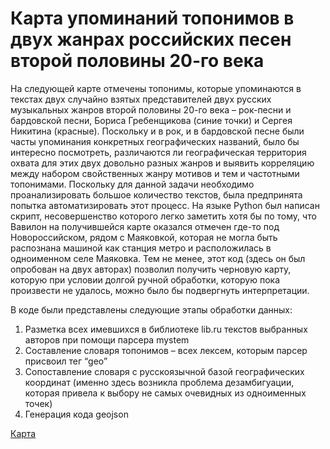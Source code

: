 # Карта упоминаний топонимов в двух жанрах российских песен второй половины 20-го века
На следующей карте отмечены топонимы, которые упоминаются в текстах двух случайно взятых представителей двух русских музыкальных жанров второй половины 20-го века – рок-песни и бардовской песни, Бориса Гребенщикова (синие точки) и Сергея Никитина (красные). Поскольку и в рок, и в бардовской песне были часты упоминания конкретных географических названий, было бы интересно посмотреть, различаются ли географическая территория охвата для этих двух довольно разных жанров и выявить корреляцию между набором свойственных жанру мотивов и тем и частотными топонимами.
Поскольку для данной задачи необходимо проанализировать большое количество текстов, была предпринята попытка автоматизировать этот процесс. На языке Python был написан скрипт, несовершенство которого легко заметить хотя бы по тому, что Вавилон на получившейся карте оказался отмечен где-то под Новороссийском, рядом с Маяковкой, которая не могла быть распознана машиной как станция метро и расположилась в одноименном селе Маяковка. Тем не менее, этот код (здесь он был опробован на двух авторах) позволил получить черновую карту, которую при условии долгой ручной обработки, которую пока произвести не удалось, можно было бы подвергнуть интерпретации.

В коде были представлены следующие этапы обработки данных:
1. Разметка всех имевшихся в библиотеке lib.ru текстов выбранных авторов при помощи парcера mystem 
2. Составление словаря топонимов – всех лексем, которым парсер присвоил тег “geo”
3. Сопоставление словаря с русскоязычной базой географических координат (именно здесь возникла проблема дезамбигуации, которая привела к выбору не самых очевидных из одноименных точек)
4. Генерация кода geojson

[Карта](https://polyatomson.github.io/kili_map1/map_bard_rock.geojson)
